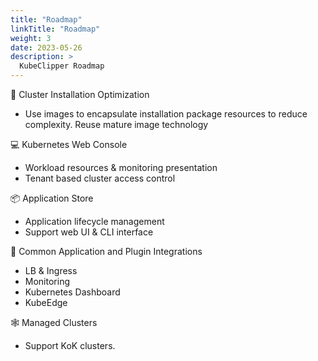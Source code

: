 ```yaml
---
title: "Roadmap"
linkTitle: "Roadmap"
weight: 3
date: 2023-05-26
description: >
  KubeClipper Roadmap
---
```


🚀 Cluster Installation Optimization

* Use images to encapsulate installation package resources to reduce complexity. Reuse mature image technology

💻 Kubernetes Web Console

* Workload resources & monitoring presentation
* Tenant based cluster access control

📦 Application Store

* Application lifecycle management
* Support web UI & CLI interface

🧩 Common Application and Plugin Integrations

* LB & Ingress
* Monitoring
* Kubernetes Dashboard
* KubeEdge

🕸 Managed Clusters

* Support KoK clusters.